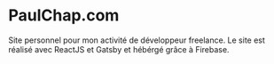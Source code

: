 # PaulChap.com

Site personnel pour mon activité de développeur freelance. Le site est réalisé avec ReactJS et Gatsby et hébérgé grâce à Firebase.
